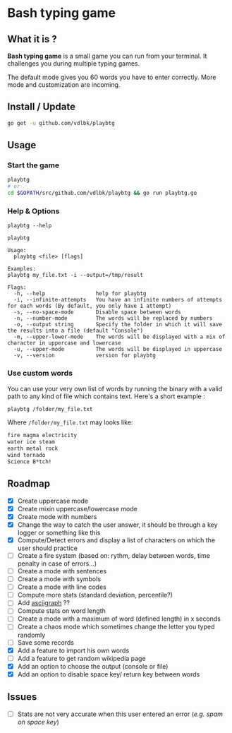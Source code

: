# Bash typing game

## What it is ?
**Bash typing game** is a small game you can run from your terminal. It challenges you during multiple typing games.

The default mode gives you 60 words you have to enter correctly. More mode and customization are incoming.

## Install / Update
```bash
go get -u github.com/vdlbk/playbtg
```

## Usage 
### Start the game
```bash
playbtg
# or
cd $GOPATH/src/github.com/vdlbk/playbtg && go run playbtg.go
```

### Help & Options
```
playbtg --help

playbtg

Usage:
  playbtg <file> [flags]

Examples:
playbtg my_file.txt -i --output=/tmp/result

Flags:
  -h, --help                help for playbtg
  -i, --infinite-attempts   You have an infinite numbers of attempts for each words (By default, you only have 1 attempt)
  -s, --no-space-mode       Disable space between words
  -n, --number-mode         The words will be replaced by numbers
  -o, --output string       Specify the folder in which it will save the results into a file (default "Console")
  -m, --upper-lower-mode    The words will be displayed with a mix of character in uppercase and lowercase
  -u, --upper-mode          The words will be displayed in uppercase
  -v, --version             version for playbtg
```

### Use custom words
You can use your very own list of words by running the binary with a valid path to any kind of file which contains text.
Here's a short example :
```bash
playbtg /folder/my_file.txt
```

Where `/folder/my_file.txt` may looks like:
```txt
fire magma electricity
water ice steam
earth metal rock
wind tornado
Science B*tch!
```

## Roadmap

* [x]  Create uppercase mode
* [x]  Create mixin uppercase/lowercase mode
* [x]  Create mode with numbers
* [x]  Change the way to catch the user answer, it should be through a key logger or something like this
* [x]  Compute/Detect errors and display a list of characters on which the user should practice
* [ ]  Create a fire system (based on: rythm, delay between words, time penalty in case of errors...)
* [ ]  Create a mode with sentences
* [ ]  Create a mode with symbols
* [ ]  Create a mode with line codes
* [ ]  Compute more stats (standard deviation, percentile?)
* [ ]  Add [asciigraph](github.com/guptarohit/asciigraph) ??
* [ ]  Compute stats on word length
* [ ]  Create a mode with a maximum of word (defined length) in x seconds
* [ ]  Create a chaos mode which sometimes change the letter you typed randomly
* [ ]  Save some records
* [x]  Add a feature to import his own words
* [ ]  Add a feature to get random wikipedia page
* [x]  Add an option to choose the output (console or file)
* [x]  Add an option to disable space key/ return key between words

## Issues
* [ ]  Stats are not very accurate when this user entered an error (*e.g. spam on space key*)